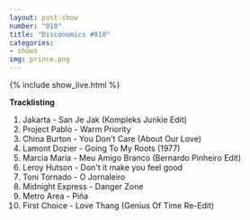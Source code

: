 ```yaml
---
layout: post-show
number: "010"
title: "Disconomics #010"
categories:
- shows
img: prince.png
---
```


{% include show_live.html %}

**Tracklisting**

1. Jakarta - San Je Jak (Kompleks Junkie Edit)
1. Project Pablo - Warm Priority 
1. China Burton - You Don't Care (About Our Love)
1. Lamont Dozier - Going To My Roots (1977)
1. Marcia Maria - Meu Amigo Branco (Bernardo Pinheiro Edit)
1. Leroy Hutson - Don't it make you feel good
1. Toni Tornado - O Jornaleiro
1. Midnight Express - Danger Zone
1. Metro Area - Piña
1. First Choice - Love Thang (Genius Of Time Re-Edit)
